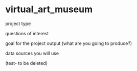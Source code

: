 # virtual_art_museum

project type

questions of interest

goal for the project output (what are you going to produce?)

data sources you will use

(test- to be deleted)
